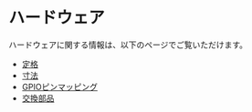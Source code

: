 # ハードウェア

ハードウェアに関する情報は、以下のページでご覧いただけます。

* [定格](rating.md)
* [寸法](size.md)
* [GPIOピンマッピング](gpio.md)
* [交換部品](supplies.md)
